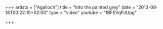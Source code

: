 +++
artists = ["Agalloch"]
title = "Into the painted grey"
date = "2013-08-18T00:22:10+02:00"
type = "video"
youtube = "1BFEVqPJUpg"

+++
